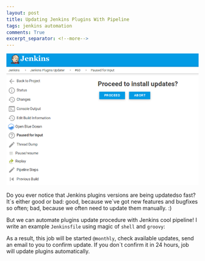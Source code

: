 ```yaml
---
layout: post
title: Updating Jenkins Plugins With Pipeline
tags: jenkins automation
comments: True
excerpt_separator: <!--more-->
---
```


![Question](/images/update_ask.png)

Do you ever notice that Jenkins plugins versions are being updatedso fast? It\`s either good or bad: good, because we`ve got new features and bugfixes so often; bad, because we often need to update them manually. :)

But we can automate plugins update procedure with Jenkins cool pipeline! I write an example `Jenkinsfile` using magic of `shell` and `groovy`:

<!--more-->

<script src="https://gist.github.com/approximatenumber/e3054000b6553552682a314fa8376c60.js"></script>

As a result, this job will be started `@monthly`, check available updates, send an email to you to confirm update. If you don\`t confirm it in 24 hours, job will update plugins automatically.

